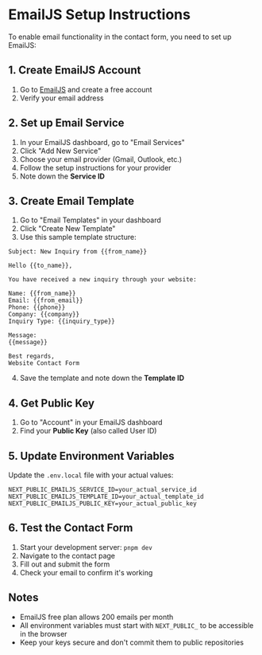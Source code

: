 # EmailJS Setup Instructions

To enable email functionality in the contact form, you need to set up EmailJS:

## 1. Create EmailJS Account
1. Go to [EmailJS](https://www.emailjs.com/) and create a free account
2. Verify your email address

## 2. Set up Email Service
1. In your EmailJS dashboard, go to "Email Services"
2. Click "Add New Service"
3. Choose your email provider (Gmail, Outlook, etc.)
4. Follow the setup instructions for your provider
5. Note down the **Service ID**

## 3. Create Email Template
1. Go to "Email Templates" in your dashboard
2. Click "Create New Template"
3. Use this sample template structure:

```
Subject: New Inquiry from {{from_name}}

Hello {{to_name}},

You have received a new inquiry through your website:

Name: {{from_name}}
Email: {{from_email}}
Phone: {{phone}}
Company: {{company}}
Inquiry Type: {{inquiry_type}}

Message:
{{message}}

Best regards,
Website Contact Form
```

4. Save the template and note down the **Template ID**

## 4. Get Public Key
1. Go to "Account" in your EmailJS dashboard
2. Find your **Public Key** (also called User ID)

## 5. Update Environment Variables
Update the `.env.local` file with your actual values:

```
NEXT_PUBLIC_EMAILJS_SERVICE_ID=your_actual_service_id
NEXT_PUBLIC_EMAILJS_TEMPLATE_ID=your_actual_template_id
NEXT_PUBLIC_EMAILJS_PUBLIC_KEY=your_actual_public_key
```

## 6. Test the Contact Form
1. Start your development server: `pnpm dev`
2. Navigate to the contact page
3. Fill out and submit the form
4. Check your email to confirm it's working

## Notes
- EmailJS free plan allows 200 emails per month
- All environment variables must start with `NEXT_PUBLIC_` to be accessible in the browser
- Keep your keys secure and don't commit them to public repositories
